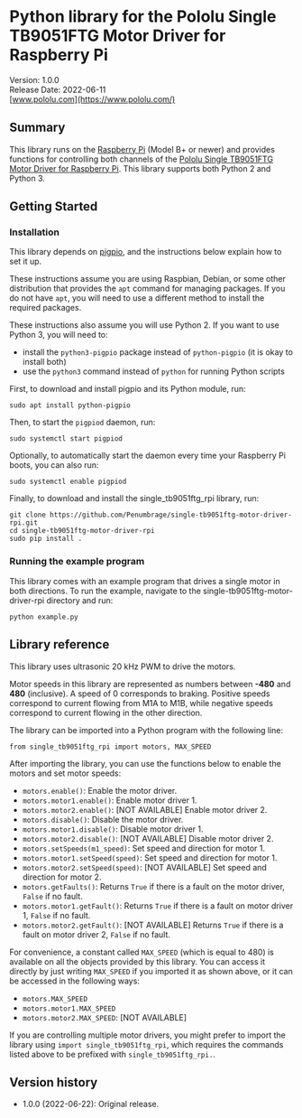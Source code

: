 # Python library for the Pololu Single TB9051FTG Motor Driver for Raspberry Pi

Version: 1.0.0<br>
Release Date: 2022-06-11<br>
[www.pololu.com](https://www.pololu.com/)

## Summary

This library runs on the [Raspberry Pi](https://www.pololu.com/product/2759)
(Model B+ or newer) and provides functions for controlling both channels of the
[Pololu Single TB9051FTG Motor Driver for Raspberry Pi](https://www.pololu.com/product/2997).
This library supports both Python 2 and Python 3.

## Getting Started

### Installation

This library depends on [pigpio](http://abyz.me.uk/rpi/pigpio/), and the
instructions below explain how to set it up.

These instructions assume you are using Raspbian, Debian, or some other
distribution that provides the `apt` command for managing packages. If you do
not have `apt`, you will need to use a different method to install the required
packages.

These instructions also assume you will use Python 2.  If you want to use
Python 3, you will need to:
* install the `python3-pigpio` package instead of `python-pigpio`
  (it is okay to install both)
* use the `python3` command instead of `python` for running Python scripts

First, to download and install pigpio and its Python module, run:

```
sudo apt install python-pigpio
```

Then, to start the `pigpiod` daemon, run:

```
sudo systemctl start pigpiod
```

Optionally, to automatically start the daemon every time your Raspberry Pi
boots, you can also run:

```
sudo systemctl enable pigpiod
```

Finally, to download and install the single_tb9051ftg_rpi library, run:

```
git clone https://github.com/Penumbrage/single-tb9051ftg-motor-driver-rpi.git
cd single-tb9051ftg-motor-driver-rpi
sudo pip install .
```

### Running the example program

This library comes with an example program that drives a single motor in both
directions.  To run the example, navigate to the
single-tb9051ftg-motor-driver-rpi directory and run:

```
python example.py
```

## Library reference

This library uses ultrasonic 20&nbsp;kHz PWM to drive the motors.

Motor speeds in this library are represented as numbers between **-480** and
**480** (inclusive).  A speed of 0 corresponds to braking.  Positive speeds
correspond to current flowing from M1A to M1B, while negative speeds
correspond to current flowing in the other direction.

The library can be imported into a Python program with the following line:

```
from single_tb9051ftg_rpi import motors, MAX_SPEED
```

After importing the library, you can use the functions below to enable the motors
and set motor speeds:

* `motors.enable()`: Enable the motor driver.
* `motors.motor1.enable()`: Enable motor driver 1.
* `motors.motor2.enable()`: [NOT AVAILABLE] Enable motor driver 2.
* `motors.disable()`: Disable the motor driver.
* `motors.motor1.disable()`: Disable motor driver 1.
* `motors.motor2.disable()`: [NOT AVAILABLE] Disable motor driver 2.
* `motors.setSpeeds(m1_speed)`: Set speed and direction for motor 1.
* `motors.motor1.setSpeed(speed)`: Set speed and direction for motor 1.
* `motors.motor2.setSpeed(speed)`: [NOT AVAILABLE] Set speed and direction for motor 2.
* `motors.getFaults()`: Returns `True` if there is a fault on the motor
  driver, `False` if no fault.
* `motors.motor1.getFault()`: Returns `True` if there is a fault on motor driver
  1, `False` if no fault.
* `motors.motor2.getFault()`: [NOT AVAILABLE] Returns `True` if there is a fault on motor driver
  2, `False` if no fault.

For convenience, a constant called `MAX_SPEED` (which is equal to 480) is
available on all the objects provided by this library.  You can access it
directly by just writing `MAX_SPEED` if you imported it as shown above, or it
can be accessed in the following ways:

* `motors.MAX_SPEED`
* `motors.motor1.MAX_SPEED`
* `motors.motor2.MAX_SPEED`: [NOT AVAILABLE]

If you are controlling multiple motor drivers, you might prefer to import the
library using `import single_tb9051ftg_rpi`, which requires the commands listed
above to be prefixed with `single_tb9051ftg_rpi.`.

## Version history

* 1.0.0 (2022-06-22): Original release.
